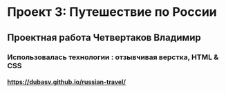 # Проект 3: Путешествие по России

## Проектная работа Четвертаков Владимир

### Использовалась технологии : отзывчивая верстка, HTML & CSS

#### https://dubasv.github.io/russian-travel/